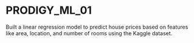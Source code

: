 # PRODIGY_ML_01
Built a linear regression model to predict house prices based on features like area, location, and number of rooms using the Kaggle dataset.

